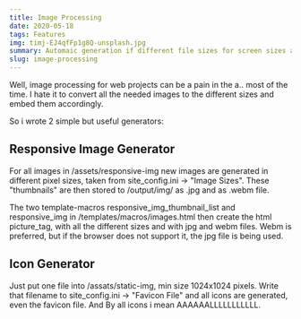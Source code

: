 ```yaml
---
title: Image Processing
date: 2020-05-18
tags: Features
img: timj-EJ4qfFp1g8Q-unsplash.jpg
summary: Automaic generation if different file sizes for screen sizes and an automatic icon generator
slug: image-processing
---
```


Well, image processing for web projects can be a pain in the a.. most of the time. I hate it to convert all the needed images to the different sizes and embed them accordingly.

So i wrote 2 simple but useful generators:

## Responsive Image Generator
For all images in /assets/responsive-img new images are generated in different pixel sizes, taken from site_config.ini -> "Image Sizes". These "thumbnails" are then stored to /output/img/ as .jpg and as .webm file.

The two template-macros responsive_img_thumbnail_list and responsive_img in /templates/macros/images.html then create the html picture_tag, with all the different sizes and with jpg and webm files. Webm is preferred, but if the browser does not support it, the jpg file is being used. 

## Icon Generator
Just put one file into /assats/static-img, min size 1024x1024 pixels. Write that filename to site_config.ini -> "Favicon File" and all icons are generated, even the favicon file. And By all icons i mean AAAAAALLLLLLLLLLL.  